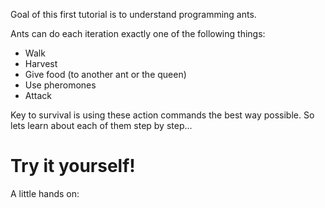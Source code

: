 Goal of this first tutorial is to understand programming ants.

Ants can do each iteration exactly one of the following things:<br/>
 * Walk
 * Harvest
 * Give food (to another ant or the queen)
 * Use pheromones
 * Attack

Key to survival is using these action commands the best way possible.
So lets learn about each of them step by step...

# Try it yourself!<br>
<link rel="stylesheet" href="../style.css">
A little hands on:<br>


<script src="../js/external/ace_min_noconflict/ace.js"></script>
<script src="../js/external/ace_min_noconflict/ext-language_tools.js"></script>
<script src="../js/settingsGlobal.js"></script>
<script src="../js/debug.js"></script>
<script src="../js/globals.js"></script>
<script data-main="../js/initTutorial" src="../js/external/require.js"></script>
<input type="number" value="4" id="tutorialPart" style="display:none">

<div id="finished" style="display:none;">
	<b>Congratulations!</b><br>

		[Attack]{@tutorial 05_attack} tutorial.
</div>